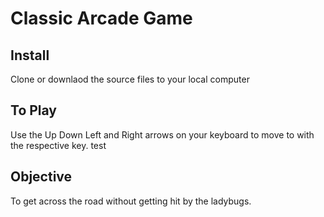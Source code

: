 # Classic Arcade Game
## Install 

Clone or downlaod the source files to your local computer

## To Play

Use the Up Down Left and Right arrows on your keyboard to move to with the respective key. 
test

## Objective

To get across the road without getting hit by the ladybugs. 